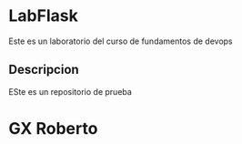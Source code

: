 # LabFlask

Este es un laboratorio del curso de fundamentos de devops

## Descripcion

ESte es un repositorio de prueba

# GX Roberto
